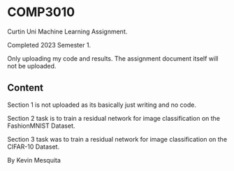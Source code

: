 # COMP3010
Curtin Uni Machine Learning Assignment.

Completed 2023 Semester 1.

Only uploading my code and results. The assignment document itself will not be uploaded.

## Content
Section 1 is not uploaded as its basically just writing and no code.

Section 2 task is to train a residual network for image classification on the FashionMNIST Dataset. 

Section 3 task was to train a residual network for image classification on the CIFAR-10 Dataset.

By Kevin Mesquita
